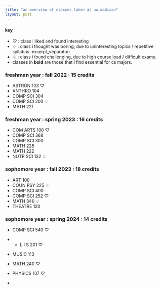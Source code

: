```yaml
---
title: "an overview of classes taken at uw madison"
layout: post
---
```


#### key
* ♡ : class i liked and found interesting
* ♢ : class i thought was boring, due to uninteresting topics / repetitive syllabus.
excerpt_separator: <!--more-->
* ♤ : class i found challenging, due to high course load / difficult exams.
* classes in **bold** are those that i find essential for cs majors. 

### freshman year : fall 2022 : 15 credits
* ASTRON 103 ♡
* ANTHRO 104 
* COMP SCI 304
* COMP SCI 200 ♢
* MATH 221

### freshman year : spring 2023 : 16 credits
* COM ARTS 100 ♡
* COMP SCI 368
* COMP SCI 300
* MATH 228 
* MATH 222
* NUTR SCI 132 ♤
  
### sophomore year : fall 2023 : 18 credits
* ART 100 
* COUN PSY 225 ♢
* COMP SCI 400 
* COMP SCI 252 ♡
* MATH 340 ♤
* THEATRE 120

### sophomore year : spring 2024 : 14 credits
* COMP SCI 540 ♡
* * L I S 201 ♡
* MUSIC 113
* MATH 240 ♡
* PHYSICS 107 ♡

* 
